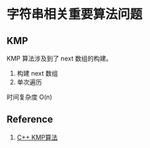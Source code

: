 # 字符串相关重要算法问题

## KMP

KMP 算法涉及到了 next 数组的构建。

1. 构建 next 数组
2. 单次遍历

时间复杂度 O(n)

## Reference

1. [C++ KMP算法](https://blog.csdn.net/u011197534/article/details/78385547)
